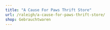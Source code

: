 ```yaml
---
title: "A Cause For Paws Thrift Store"
url: /raleigh/a-cause-for-paws-thrift-store/
shop: Gebrauchtwaren
---
```

